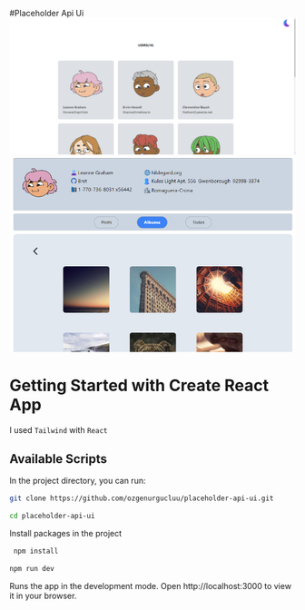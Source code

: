 #Placeholder Api Ui
![home-page](public/screenshots/home.png)
![detail-page](public/screenshots/detail.png)



# Getting Started with Create React App

I used `Tailwind` with `React`

## Available Scripts

In the project directory, you can run:

```sh
git clone https://github.com/ozgenurgucluu/placeholder-api-ui.git
```

```sh
cd placeholder-api-ui
```

Install packages in the project

```sh
 npm install
```

```sh
npm run dev
```

Runs the app in the development mode.
Open http://localhost:3000 to view it in your browser.
